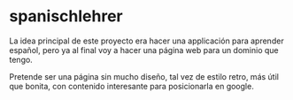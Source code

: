 # spanischlehrer

La idea principal de este proyecto era hacer una applicación para aprender español, pero ya al final voy a hacer una página web para un dominio que tengo.

Pretende ser una página sin mucho diseño, tal vez de estilo retro, más útil que bonita, con contenido interesante para posicionarla en google.
